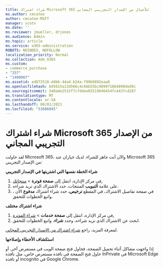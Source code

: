```yaml
---
title: شراء اشتراك Microsoft 365 للأعمال من الإصدار التجريبي المجاني
ms.author: cmcatee
author: cmcatee-MSFT
manager: scotv
ms.date: ''
ms.reviewer: jmueller, drjones
ms.audience: Admin
ms.topic: article
ms.service: o365-administration
ROBOTS: NOINDEX, NOFOLLOW
localization_priority: Normal
ms.collection: Adm_O365
ms.custom:
- commerce_purchase
- "257"
- "1400007"
ms.assetid: ed072510-d4b6-44ad-b24a-f99b9892eaa8
ms.openlocfilehash: b45615a13d566c4c66b55bc989971864890ded9c
ms.sourcegitcommit: 540a4e2515f7cfddee65519046454fc4437cd287
ms.translationtype: MT
ms.contentlocale: ar-SA
ms.lasthandoff: 08/01/2021
ms.locfileid: "53686045"
---
```

# <a name="buy-a-subscription-to-microsoft-365-from-your-free-trial"></a>شراء اشتراك Microsoft 365 من الإصدار التجريبي المجاني

لقد حاولت Microsoft 365، والآن أنت جاهز للشراء. لديك خياران عند Microsoft 365 من الإصدار التجريبي:
  
 **شراء الخطة نفسها التي اشتريتها في الإصدار التجريبي**
  
1. في مركز الإدارة، انتقل إلى **صفحة فوترة** \> [منتجاتك.](https://go.microsoft.com/fwlink/p/?linkid=842054)
2. على علامة **التبويب** المنتجات، حدد الاشتراك الذي تريد شراءه.
3. في صفحة تفاصيل الاشتراك، في المقطع **ترخيص،** حدد شراء اشتراك **مدفوع** الآن ، واتبع الخطوات للتحقق.
 
**شراء اشتراك مختلف**
  
1. في مركز الإدارة، انتقل إلى **صفحة خدمات** \> [شراء الفوترة.](https://go.microsoft.com/fwlink/p/?linkid=868433)
2. ابحث عن الاشتراك الذي تريد شراءه، وحدد **شراء**، واتبع الخطوات للتحقق.

لمعرفة المزيد، راجع [شراء اشتراك من الإصدار التجريبي المجاني](/microsoft-365/commerce/try-or-buy-microsoft-365#buy-a-subscription-from-your-free-trial).

**استكشاف الأخطاء وإصلاحها**

إذا واجهت مشاكل أثناء تحميل الصفحة، فحاول فتح صفحة الويب في مستعرض آخر، أو حاول فتح الصفحة في نافذة مستعرض خاص، مثل نافذة InPrivate في Microsoft Edge أو نافذة incognito في Google Chrome.